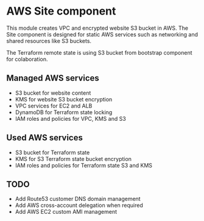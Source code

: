 # AWS Site component

This module creates VPC and encrypted website S3 bucket in AWS.
The Site component is designed for static AWS services such as networking and shared resources like S3 buckets.

The Terraform remote state is using S3 bucket from bootstrap component for colaboration.

## Managed AWS services

  * S3 bucket for website content
  * KMS for website S3 bucket encryption
  * VPC services for EC2 and ALB
  * DynamoDB for Terraform state locking
  * IAM roles and policies for VPC, KMS and S3

## Used AWS services

  * S3 bucket for Terraform state
  * KMS for S3 Terraform state bucket encryption
  * IAM roles and policies for Terraform state S3 and KMS


## TODO

  * Add Route53 customer DNS domain management
  * Add AWS cross-account delegation when required
  * Add AWS EC2 custom AMI management
